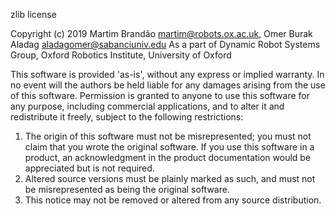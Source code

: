 zlib license

Copyright (c) 2019 Martim Brandão martim@robots.ox.ac.uk, Omer Burak Aladag aladagomer@sabanciuniv.edu
 As a part of Dynamic Robot Systems Group, Oxford Robotics Institute, University of Oxford

 This software is provided 'as-is', without any express or implied
 warranty. In no event will the authors be held liable for any damages
 arising from the use of this software.
 Permission is granted to anyone to use this software for any purpose,
 including commercial applications, and to alter it and redistribute it
 freely, subject to the following restrictions:
 1. The origin of this software must not be misrepresented; you must not
   claim that you wrote the original software. If you use this software
   in a product, an acknowledgment in the product documentation would be
   appreciated but is not required.
 2. Altered source versions must be plainly marked as such, and must not be
   misrepresented as being the original software.
 3. This notice may not be removed or altered from any source distribution.
